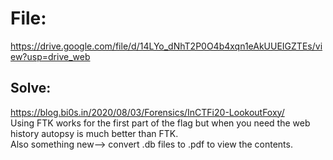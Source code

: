 # File: 
https://drive.google.com/file/d/14LYo_dNhT2P0O4b4xqn1eAkUUEIGZTEs/view?usp=drive_web  
## Solve:  
https://blog.bi0s.in/2020/08/03/Forensics/InCTFi20-LookoutFoxy/  
Using FTK works for the first part of the flag but when you need the web history autopsy is much better than FTK.  
Also something new--> convert .db files to .pdf to view the contents.  
